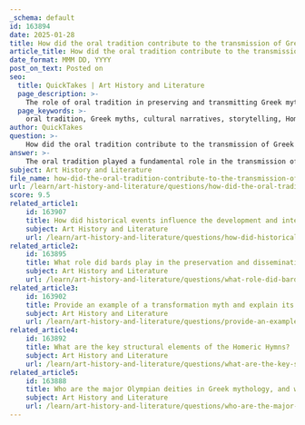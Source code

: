 ```yaml
---
_schema: default
id: 163894
date: 2025-01-28
title: How did the oral tradition contribute to the transmission of Greek myths?
article_title: How did the oral tradition contribute to the transmission of Greek myths?
date_format: MMM DD, YYYY
post_on_text: Posted on
seo:
  title: QuickTakes | Art History and Literature
  page_description: >-
    The role of oral tradition in preserving and transmitting Greek myths through storytelling, cultural education, community cohesion, and the evolution of narratives in ancient Greece.
  page_keywords: >-
    oral tradition, Greek myths, cultural narratives, storytelling, Homer, Iliad, Odyssey, preservation, adaptation, education, community cohesion, local variations, written literature, Hesiod, Theogony
author: QuickTakes
question: >-
    How did the oral tradition contribute to the transmission of Greek myths?
answer: >-
    The oral tradition played a fundamental role in the transmission of Greek myths, serving as the primary means of preserving and disseminating cultural narratives in ancient Greece, particularly in a largely pre-literate society. Here are several key aspects of how this tradition contributed to the transmission of Greek myths:\n\n1. **Preservation of Cultural Narratives**: Oral tradition allowed for the preservation of myths, legends, and epic poetry, which were integral to Greek culture. Bards and oral poets recited these stories, such as Homer's *Iliad* and *Odyssey*, ensuring that the narratives of gods, heroes, and significant events were passed down through generations. This method of storytelling not only entertained but also reinforced cultural values and historical events.\n\n2. **Adaptation and Evolution of Narratives**: The oral nature of these traditions meant that stories could evolve over time. As they were retold, bards could adapt the narratives to reflect contemporary values, social norms, or local customs. This flexibility allowed myths to remain relevant and engaging for new audiences, ensuring their continued transmission.\n\n3. **Educational Role**: Oral storytelling was a crucial educational tool in ancient Greek society. Young Greeks learned about their culture, history, and moral lessons through listening to these narratives. The emphasis on memorization and recitation helped to instill a sense of identity and continuity, as these stories encapsulated the shared experiences and values of the community.\n\n4. **Community Cohesion**: Oral traditions fostered a sense of identity and cohesion among communities. By recounting shared myths and legends, individuals could connect with their cultural heritage and with one another. This communal aspect of storytelling reinforced social bonds and helped maintain cultural continuity, especially during times of turmoil or fragmentation.\n\n5. **Integration of Local Variations**: Different regions of Greece had their own versions of myths, which were often influenced by local customs and beliefs. The oral tradition allowed for these variations to coexist, enriching the overall tapestry of Greek mythology. This regional diversity contributed to a more complex and multifaceted understanding of the myths.\n\n6. **Foundation for Written Literature**: The oral tradition laid the groundwork for the later development of written literature. As literacy spread, many of the orally transmitted myths were recorded in written form, preserving them for future generations. Works like Hesiod's *Theogony* and the aforementioned epics by Homer are prime examples of how oral traditions transitioned into written texts.\n\nIn summary, the oral tradition was essential for the transmission of Greek myths, serving not only as a means of preserving cultural narratives but also as a vital educational and social tool that fostered community identity and continuity. The adaptability and communal nature of oral storytelling ensured that these myths remained a significant part of Greek culture throughout history.
subject: Art History and Literature
file_name: how-did-the-oral-tradition-contribute-to-the-transmission-of-greek-myths.md
url: /learn/art-history-and-literature/questions/how-did-the-oral-tradition-contribute-to-the-transmission-of-greek-myths
score: 9.5
related_article1:
    id: 163907
    title: How did historical events influence the development and interpretation of Greek myths over time?
    subject: Art History and Literature
    url: /learn/art-history-and-literature/questions/how-did-historical-events-influence-the-development-and-interpretation-of-greek-myths-over-time
related_article2:
    id: 163895
    title: What role did bards play in the preservation and dissemination of Greek myths?
    subject: Art History and Literature
    url: /learn/art-history-and-literature/questions/what-role-did-bards-play-in-the-preservation-and-dissemination-of-greek-myths
related_article3:
    id: 163902
    title: Provide an example of a transformation myth and explain its role in Greek mythology.
    subject: Art History and Literature
    url: /learn/art-history-and-literature/questions/provide-an-example-of-a-transformation-myth-and-explain-its-role-in-greek-mythology
related_article4:
    id: 163892
    title: What are the key structural elements of the Homeric Hymns?
    subject: Art History and Literature
    url: /learn/art-history-and-literature/questions/what-are-the-key-structural-elements-of-the-homeric-hymns
related_article5:
    id: 163888
    title: Who are the major Olympian deities in Greek mythology, and what are their primary domains?
    subject: Art History and Literature
    url: /learn/art-history-and-literature/questions/who-are-the-major-olympian-deities-in-greek-mythology-and-what-are-their-primary-domains
---
```


&nbsp;